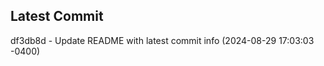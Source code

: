 
## Latest Commit
df3db8d - Update README with latest commit info (2024-08-29 17:03:03 -0400) <Yunxi-Zhou>
